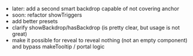 - later: add a second smart backdrop capable of not covering anchor
- soon: refactor showTriggers
- add better presets
- clarify showBackdrop/hasBackdrop (is pretty clear, but usage is not great)
- make it possible for reveal to reveal nothing (not an empty component) and bypass makeTooltip / portal logic